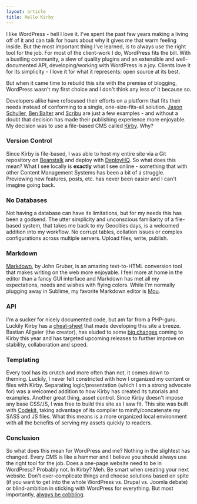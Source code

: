 ```yaml
---
layout: article
title: Hello Kirby
---
```


I like WordPress - hell I love it. I've spent the past few years making a living off of it and can talk for hours about why it gives me that warm feeling inside. But the most important thing I've learned, is to always use the right tool for the job. For most of the client-work I do, WordPress fits the bill. With a bustling community, a slew of quality plugins and an extensible and well-documented API, developing/working with WordPress is a joy. Clients love it for its simplicity - I love it for what it represents: open source at its best.

But when it came time to rebuild this site with the premise of blogging, WordPress wasn't my first choice and I don't think any less of it because so.

Developers alike have refocused their efforts on a platform that fits their needs instead of conforming to a single, one-size-fits-all solution. [Jason Schuller](http://jason.sc/life-beyond-wordpress/), [Ben Balter](http://ben.balter.com/2012/10/01/welcome-to-the-post-cms-world/) and [Scribu](http://scribu.net/blog/switched-to-jekyll.html) are just a few examples - and without a doubt that decision has made their publishing experience more enjoyable. My decision was to use a file-based CMS called [Kirby](http://getkirby.com/). Why?

### Version Control

Since Kirby is file-based, I was able to host my entire site via a Git repository on [Beanstalk](http://bnst.lk/Uw3GHO) and deploy with [DeployHQ](http://deployhq.com). So what does this mean? What I see locally is **exactly** what I see online - something that with other Content Management Systems has been a bit of a struggle. Previewing new features, posts, etc. has never been easier and I can't imagine going back.

### No Databases

Not having a database can have its limitations, but for my needs this has been a godsend. The utter simplicity and unconscious familiarity of a file-based system, that takes me back to my Geocities days, is a welcomed addition into my workflow. No corrupt tables, collation issues or complex configurations across multiple servers. Upload files, write, publish.

### Markdown

[Markdown](http://daringfireball.net/projects/markdown/), by John Gruber, is an amazing text-to-HTML conversion tool that makes writing on the web more enjoyable. I feel more at home in the editor than a fancy GUI interface and Markdown has met all my expectations, needs and wishes with flying colors. While I'm normally plugging away in Sublime, my favorite Markdown editor is [Mou](http://mouapp.com/).

### API

I'm a sucker for nicely documented code, but am far from a PHP-guru. Luckily Kirby has a [cheat-sheet](http://cl.ly/GXBe) that made developing this site a breeze. Bastian Allgeier (the creator), has eluded to some [big changes](http://getkirby.com/blog/kirbys-first-birthday) coming to Kirby this year and has targeted upcoming releases to further improve on stability, collaboration and speed.

### Templating

Every tool has its crutch and more often than not, it comes down to theming. Luckily, I never felt constricted with how I organized my content or files with Kirby. Separating logic/presentation (which I am a strong advocate for) was a welcomed addition to how Kirby has created its tutorials and examples. Another great thing, asset control. Since Kirby doesn't impose any base CSS/JS, I was free to build this site as I saw fit. This site was built with [Codekit](http://incident57.com/codekit/), taking advantage of its compiler to minify/concatenate my SASS and JS files. What this means is a more organized local environment with all the benefits of serving my assets quickly to readers.

### Conclusion

So what does this mean for WordPress and me? Nothing in the slightest has changed. Every CMS is like a hammer and I believe you should always use the right tool for the job. Does a one-page website need to be in WordPress? Probably not. In Kirby? Meh. Be smart when creating your next website. Don't over-complicate things and choose solutions based on spite (if you want to get into the whole WordPress vs. Drupal vs. Joomla debate) or blind-ambition in sticking with WordPress for everything. But most importantly, [always be cobbling](http://www.hulu.com/watch/3362).